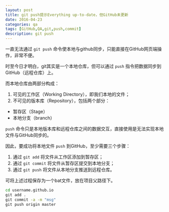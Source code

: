 ```yaml
---
layout: post
title: git push提示Everything up-to-date，但GitHub未更新 
date: 2016-04-23
categories: qa
tags: [GitHub,QA,git,push,commit]
description: git push
---
```


一直无法通过 `git push` 命令使本地与github同步，只能直接在GitHub网页端操作，非常不便。

时至今日才明白，git其实是一个本地仓库，但可以通过 `push` 指令把数据同步到GitHub（远程仓库）上。

而本地仓库由两部分构成：

1. 可见的工作区（Working Directory），即我们本地的文件；
2. 不可见的版本库（Repository），包括两个部分：
 - 暂存区（Stage）
 - 本地分支（branch） 

`push` 命令只是本地版本库和远程仓库之间的数据交互，直接使用是无法实现本地文件与GitHub同步的。

因此，要成功将本地文件 `push` 到GitHub，至少需要三个步骤：

1. 通过 `git add` 将文件从工作区添加到暂存区；
2. 通过 `git commit` 将文件从暂存区提交到本地分支；
3. 通过 `git push` 将文件从本地分支推送到远程仓库。

可将上述过程保存为一个bat文件，放在项目父路径下。

```bat
cd username.github.io
git add .
git commit -a -m "msg"
git push origin master
```